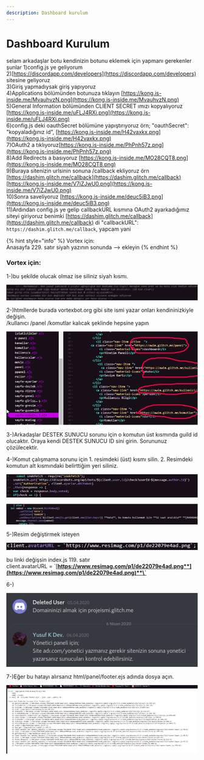 ```yaml
---
description: Dashboard kurulum
---
```


# Dashboard Kurulum

selam arkadaşlar botu kendinizin botunu eklemek için yapmanı gerekenler şunlar 1\)config.js ye geliyorum  
2\)[https://discordapp.com/developers](https://discordapp.com/developers) sitesine geliyoruz  
 3\)Giriş yapmadıysak giriş yapıyoruz  
 4\)Applications bölümünden botunuza tıklayın [https://kong.is-inside.me/MvauhvzN.png](https://kong.is-inside.me/MvauhvzN.png)   
5\)General Information bölümünden CLIENT SECRET ımızı kopyalıyoruz [https://kong.is-inside.me/uFLJ4RXi.png](https://kong.is-inside.me/uFLJ4RXi.png)  
 6\)config.js deki oauthSecret bölümüne yapıştırıyoruz örn; "oauthSecret": "kopyaladığınız id", [https://kong.is-inside.me/H42vaxkx.png](https://kong.is-inside.me/H42vaxkx.png)   
7\)OAuth2 a tıklıyoruz[https://kong.is-inside.me/PhPnh57z.png](https://kong.is-inside.me/PhPnh57z.png)   
8\)Add Redirects a basıyoruz [https://kong.is-inside.me/MO28CQT8.png](https://kong.is-inside.me/MO28CQT8.png)   
9\)Buraya sitenizin urlsinin sonuna /callback ekliyoruz örn [https://dashim.glitch.me/callback](https://dashim.glitch.me/callback) [https://kong.is-inside.me/V7iZJwU0.png](https://kong.is-inside.me/V7iZJwU0.png)   
10\)Sonra saveliyoruz [https://kong.is-inside.me/deuc5iB3.png](https://kong.is-inside.me/deuc5iB3.png)   
11\)Ardından config.js ye gelip callbackURL kısmına OAuth2 ayarkadığımız siteyi giriyoruz benimki [https://dashim.glitch.me/callback](https://dashim.glitch.me/callback) di "callbackURL": `https://dashim.glitch.me/callback`, yapcam yani

{% hint style="info" %}
Vortex için:  
Anasayfa 229. satır siyah yazının sonunda --&gt; ekleyin
{% endhint %}

### Vortex için:

1-\)bu şekilde olucak olmaz ise siliniz siyah kısmı.

![](../../.gitbook/assets/image%20%2816%29.png)

2-\)htmllerde burada vortexbot.org gibi site ismi yazar onları kendininizkiyle değişin.  
/kullanıcı /panel /komutlar kalıcak şeklinde hepsine yapın

![](../../.gitbook/assets/image%20%2818%29%20%282%29.png)

3-\)Arkadaşlar DESTEK SUNUCU sorunu için o komutun üst kısmında guild id olucaktır. Oraya kendi DESTEK SUNUCU ID sini girin. Sorununuz çözülecektir.  
  
4-\)Komut çalışmama sorunu için 1. resimdeki \(üst\) kısmı silin. 2. Resimdeki komutun alt kısmındaki belirttiğim yeri siliniz.

![](../../.gitbook/assets/image%20%2810%29.png)

![](../../.gitbook/assets/image%20%2815%29%20%282%29%20%281%29.png)

5-\)Resim değiştirmek isteyen

![](../../.gitbook/assets/image.png)

bu linki değişsin index.js 119. satır  
client.avatarURL = \`[**https://www.resimag.com/p1/de22079e4ad.png**](https://www.resimag.com/p1/de22079e4ad.png)**\`**

6-\)

![](../../.gitbook/assets/image%20%287%29.png)

7-\)Eğer bu hatayı alırsanız html/panel/footer.ejs adında dosya açın.

![](../../.gitbook/assets/image%20%285%29.png)

